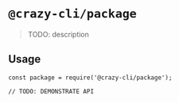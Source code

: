 # `@crazy-cli/package`

> TODO: description

## Usage

```
const package = require('@crazy-cli/package');

// TODO: DEMONSTRATE API
```
